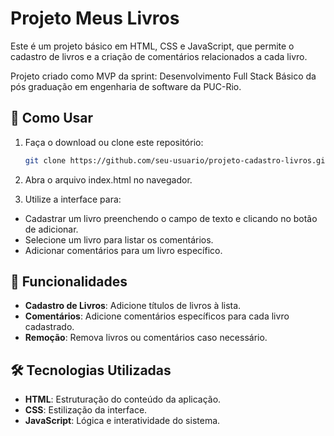 # Projeto Meus Livros

Este é um projeto básico em HTML, CSS e JavaScript, que permite o cadastro de livros e a criação de comentários relacionados a cada livro.

Projeto criado como MVP da sprint: Desenvolvimento Full Stack Básico da pós graduação em engenharia de software da PUC-Rio.

## 🎯 Como Usar

1. Faça o download ou clone este repositório:

   ```bash
   git clone https://github.com/seu-usuario/projeto-cadastro-livros.git

   ```

2. Abra o arquivo index.html no navegador.

3. Utilize a interface para:

- Cadastrar um livro preenchendo o campo de texto e clicando no botão de adicionar.
- Selecione um livro para listar os comentários.
- Adicionar comentários para um livro específico.

## 🚀 Funcionalidades

- **Cadastro de Livros**: Adicione títulos de livros à lista.
- **Comentários**: Adicione comentários específicos para cada livro cadastrado.
- **Remoção**: Remova livros ou comentários caso necessário.

## 🛠️ Tecnologias Utilizadas

- **HTML**: Estruturação do conteúdo da aplicação.
- **CSS**: Estilização da interface.
- **JavaScript**: Lógica e interatividade do sistema.
